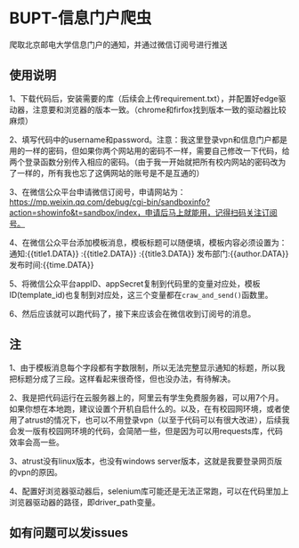 # BUPT-信息门户爬虫
爬取北京邮电大学信息门户的通知，并通过微信订阅号进行推送

## 使用说明

1、下载代码后，安装需要的库（后续会上传requirement.txt），并配置好edge驱动器，注意要和浏览器的版本一致。（chrome和firfox找到版本一致的驱动器比较麻烦）

2、填写代码中的username和password。注意：我这里登录vpn和信息门户都是用的一样的密码，但如果你两个网站用的密码不一样，需要自己修改一下代码，给两个登录函数分别传入相应的密码。（由于我一开始就把所有校内网站的密码改为了一样的，所有我也忘了这俩网站的账号是不是互通的）

3、在微信公众平台申请微信订阅号，申请网站为：https://mp.weixin.qq.com/debug/cgi-bin/sandboxinfo?action=showinfo&t=sandbox/index，申请后马上就能用，记得扫码关注订阅号。

4、在微信公众平台添加模板消息，模板标题可以随便填，模板内容必须设置为：通知:{{title1.DATA}} :{{title2.DATA}} :{{title3.DATA}} 发布部门:{{author.DATA}} 发布时间:{{time.DATA}}

5、将微信公众平台appID、appSecret复制到代码里的变量对应处，模板ID(template_id)也复制到对应处，这三个变量都在`craw_and_send()`函数里。

6、然后应该就可以跑代码了，接下来应该会在微信收到订阅号的消息。

## 注

1、由于模板消息每个字段都有字数限制，所以无法完整显示通知的标题，所以我把标题分成了三段。这样看起来很奇怪，但也没办法，有待解决。

2、我是把代码运行在云服务器上的，阿里云有学生免费服务器，可以用7个月。如果你想在本地跑，建议设置个开机自启什么的。以及，在有校园网环境，或者使用了atrust的情况下，也可以不用登录vpn（以至于代码可以有很大改进），后续我会发一版有校园网环境的代码，会简陋一些，但是因为可以用requests库，代码效率会高一些。

3、atrust没有linux版本，也没有windows server版本，这就是我要登录网页版的vpn的原因。

4、配置好浏览器驱动器后，selenium库可能还是无法正常跑，可以在代码里加上浏览器驱动器的路径，即driver_path变量。

## 如有问题可以发issues



